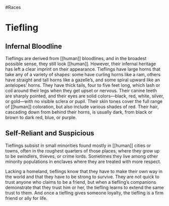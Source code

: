 #Races
# Tiefling
## Infernal Bloodline
Tieflings are derived from [[human]] bloodlines, and in the broadest possible sense, they still look [[human]]. However, their infernal heritage has left a clear imprint on their appearance. Tieflings have large horns that take any of a variety of shapes: some have curling horns like a ram, others have straight and tall horns like a gazelle’s, and some spiral upward like an antelopes’ horns. They have thick tails, four to five feet long, which lash or coil around their legs when they get upset or nervous. Their canine teeth are sharply pointed, and their eyes are solid colors—black, red, white, silver, or gold—with no visible sclera or pupil. Their skin tones cover the full range of [[human]] coloration, but also include various shades of red. Their hair, cascading down from behind their horns, is usually dark, from black or brown to dark red, blue, or purple.

## Self-Reliant and Suspicious
Tieflings subsist in small minorities found mostly in [[human]] cities or towns, often in the roughest quarters of those places, where they grow up to be swindlers, thieves, or crime lords. Sometimes they live among other minority populations in enclaves where they are treated with more respect.

Lacking a homeland, tieflings know that they have to make their own way in the world and that they have to be strong to survive. They are not quick to trust anyone who claims to be a friend, but when a tiefling’s companions demonstrate that they trust him or her, the tiefling learns to extend the same trust to them. And once a tiefling gives someone loyalty, the tiefling is a firm friend or ally for life.